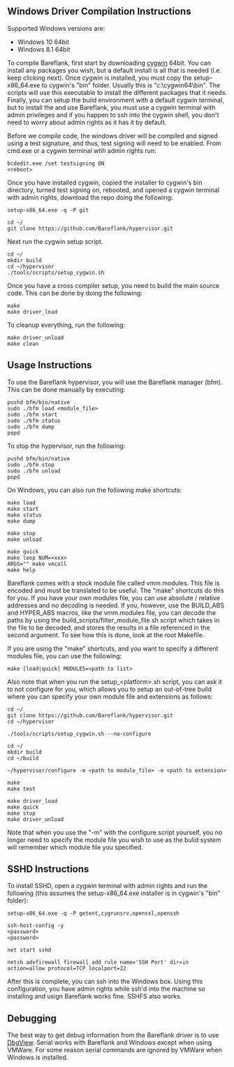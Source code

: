 ## Windows Driver Compilation Instructions

Supported Windows versions are:
- Windows 10 64bit
- Windows 8.1 64bit

To compile Bareflank, first start by downloading
[cygwin](https://cygwin.com/install.html) 64bit. You can install any packages
you wish, but a default install is all that is needed (i.e. keep clicking
next). Once cygwin is installed, you must copy the setup-x86_64.exe to cygwin's
"bin" folder. Usually this is "c:\cygwin64\bin". The scripts will use this
executable to install the different packages that it needs. Finally, you can
setup the build environment with a default cygwin terminal, but to install the
and use Bareflank, you must use a cygwin terminal with admin privileges and if
you happen to ssh into the cygwin shell, you don't need to worry about admin
rights as it has it by default.

Before we compile code, the windows driver will be compiled and signed using
a test signature, and thus, test signing will need to be enabled. From
cmd.exe or a cygwin terminal wtih admin rights run:

```
bcdedit.exe /set testsigning ON
<reboot>
```

Once you have installed cygwin, copied the installer to cygwin's bin directory,
turned test signing on, rebooted, and opened a cygwin terminal with admin
rights, download the repo doing the following:

```
setup-x86_64.exe -q -P git

cd ~/
git clone https://github.com/Bareflank/hypervisor.git
```

Next run the cygwin setup script.

```
cd ~/
mkdir build
cd ~/hypervisor
./tools/scripts/setup_cygwin.sh
```

Once you have a cross compiler setup, you need to build the main source code.
This can be done by doing the following:

```
make
make driver_load
```

To cleanup everything, run the following:

```
make driver_unload
make clean
```

## Usage Instructions

To use the Bareflank hypervisor, you will use the Bareflank manager (bfm).
This can be done manually by executing:

```
pushd bfm/bin/native
sudo ./bfm load <module_file>
sudo ./bfm start
sudo ./bfm status
sudo ./bfm dump
popd
```

To stop the hypervisor, run the following:

```
pushd bfm/bin/native
sudo ./bfm stop
sudo ./bfm unload
popd
```

On Windows, you can also run the following make shortcuts:

```
make load
make start
make status
make dump

make stop
make unload

make quick
make loop NUM=<xxx>
ARGS="" make vmcall
make help
```

Bareflank comes with a stock module file called vmm.modules. This file is
encoded and must be translated to be useful. The "make" shortcuts do this
for you. If you have your own modules file, you can use absolute / relative
addresses and no decoding is needed. If you, however, use the BUILD_ABS and
HYPER_ABS macros, like the vmm.modules file, you can decode the paths by
using the build_scripts/filter_module_file.sh script which takes in the file
to be decoded, and stores the results in a file referenced in the second
argument. To see how this is done, look at the root Makefile.

If you are using the "make" shortcuts, and you want to specify a different
modules file, you can use the following:

```
make [load|quick] MODULES=<path to list>
```

Also note that when you run the setup_\<platform\>.sh script, you can ask it
to not configure for you, which allows you to setup an out-of-tree build
where you can specify your own module file and extensions as follows:

```
cd ~/
git clone https://github.com/Bareflank/hypervisor.git
cd ~/hypervisor

./tools/scripts/setup_cygwin.sh --no-configure

cd ~/
mkdir build
cd ~/build

~/hypervisor/configure -m <path to module_file> -e <path to extension>

make
make test

make driver_load
make quick
make stop
make driver_unload

```

Note that when you use the "-m" with the configure script yourself, you no
longer need to specify the module file you wish to use as the bulid system
will remember which module file you specified.

## SSHD Instructions

To install SSHD, open a cygwin terminal with admin rights and run the following
(this assumes the setup-x86_64.exe installer is in cygwin's "bin" folder):

```
setup-x86_64.exe -q -P getent,cygrunsrv,openssl,openssh

ssh-host-config -y
<password>
<password>

net start sshd

netsh advfirewall firewall add rule name='SSH Port' dir=in action=allow protocol=TCP localport=22
```

After this is complete, you can ssh into the Windows box. Using this
configuration, you have admin rights while ssh'd into the machine so
installing and usign Bareflank works fine. SSHFS also works.

## Debugging

The best way to get debug information from the Bareflank driver is to use
[DbgView](https://download.sysinternals.com/files/DebugView.zip). Serial
works with Bareflank and Windows except when using VMWare. For some reason
serial commands are ignored by VMWare when Windows is installed.
